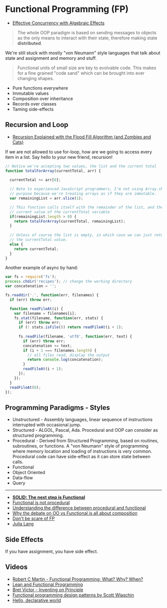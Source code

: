 # Functional Programming (FP)

* [Effective Concurrency with Algebraic Effects](http://kcsrk.info/ocaml/multicore/2015/05/20/effects-multicore/)

> The whole OOP paradigm is based on sending messages to objects as the only means to interact with their state, therefore making state **distributed**.

We're still stuck with mostly "von Neumann" style languages that talk about state and assignment and memory and stuff.

> Functional units of small size are key to evolvable code. This makes for a fine grained "code sand" which can be brought into ever changing shapes.

* Pure functions everywhere
* Immutable values
* Composition over inheritance
* Records over classes
* Taming side-effects

## Recursion and Loop

* [Recursion Explained with the Flood Fill Algorithm (and Zombies and Cats)](http://inventwithpython.com/blog/2011/08/11/recursion-explained-with-the-flood-fill-algorithm-and-zombies-and-cats/)

If we are not allowed to use for-loop, how are we going to access every item in a list. Say hello to your new friend, recursion!

```js
// Notice we're accepting two values, the list and the current total
function totalForArray(currentTotal, arr) {
  
  currentTotal += arr[0]; 

  // Note to experienced JavaScript programmers, I'm not using Array.shift on 
  // purpose because we're treating arrays as if they are immutable.
  var remainingList = arr.slice(1);

  // This function calls itself with the remainder of the list, and the 
  // current value of the currentTotal variable
  if(remainingList.length > 0) {
    return totalForArray(currentTotal, remainingList); 
  }
  
  // Unless of course the list is empty, in which case we can just return
  // the currentTotal value.
  else {
    return currentTotal;
  }
}
```

Another example of async by hand:

```js
var fs = require('fs');process.chdir('recipes'); // change the working directory
var concatenation = '';fs.readdir('.', function(err, filenames) {
  if (err) throw err;  function readFileAt(i) {    var filename = filenames[i];
    fs.stat(filename, function(err, stats) {      if (err) throw err;      if (! stats.isFile()) return readFileAt(i + 1);      
      fs.readFile(filename, 'utf8', function(err, text) {
        if (err) throw err;        concatenation += text;        if (i + 1 === filenames.length) {          // all files read, display the output          return console.log(concatenation);
        }        readFileAt(i + 1);      });    });
  }  readFileAt(0);});
```

## Programming Paradigms - Styles

* Unstructured - Assembly languages, linear sequence of instructions interrupted with occasional jump.
* Structured - ALGOL, Pascal, Ada. Procedural and OOP can consider as structured programming.
* Procedural - Derived from Structured Programming, based on routines, subroutines, or functions. A "von Neumann" style of programming where memory location and loading of instructions is very common. Procedural code can have side-effect as it can store state between calls.
* Functional
* Object Oriented
* Data-flow
* Query

---

* [**SOLID: The next step is Functional**](http://blog.ploeh.dk/2014/03/10/solid-the-next-step-is-functional/)
* [Functional is not procedural](http://thesmithfam.org/blog/2010/01/05/functional-is-not-procedural/)
* [Understanding the difference between procedural and functional](http://stackoverflow.com/questions/5226055/truly-understanding-the-difference-between-procedural-and-functional)
* [Why the debate on OO vs Functional is all about composition](http://zeroturnaround.com/rebellabs/why-the-debate-on-object-oriented-vs-functional-programming-is-all-about-composition/)
* [Don't be scare of FP](https://www.smashingmagazine.com/2014/07/dont-be-scared-of-functional-programming/)
* [Julia Lang](http://julialang.org/)

## Side Effects

If you have assignment, you have side effect.

## Videos

* [Robert C Martin - Functional Programming; What? Why? When?](https://www.youtube.com/watch?v=7Zlp9rKHGD4)
* [Lean and Functional Programming](https://www.youtube.com/watch?v=5s55LA2Renc)
* [Bret Victor - Inventing on Principle](https://vimeo.com/36579366)
* [Functional programming design patterns by Scott Wlaschin](https://vimeo.com/113588389)
* [Hello, declarative world](https://skillsmatter.com/skillscasts/6523-hello-declarative-world)